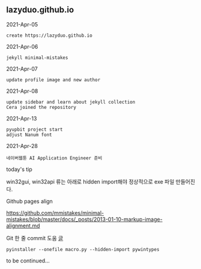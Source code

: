 ## lazyduo.github.io
2021-Apr-05

    create https://lazyduo.github.io

2021-Apr-06

    jekyll minimal-mistakes
    
2021-Apr-07

    update profile image and new author
    
2021-Apr-08

    update sidebar and learn about jekyll collection
    Cera joined the repository
    
2021-Apr-13

    pyupbit project start
    adjust Nanum font
    
2021-Apr-28

    네이버웹툰 AI Application Engineer 준비
    
today's tip

win32gui, win32api 류는 아래로 hidden import해야 정상적으로 exe 파일 만들어진다.

Github pages align

https://github.com/mmistakes/minimal-mistakes/blob/master/docs/_posts/2013-01-10-markup-image-alignment.md

Git 한 줄 commit 도움 [글](https://blog.ull.im/engineering/2019/03/10/logs-on-git.html)

    pyinstaller --onefile macro.py --hidden-import pywintypes
    
to be continued...
